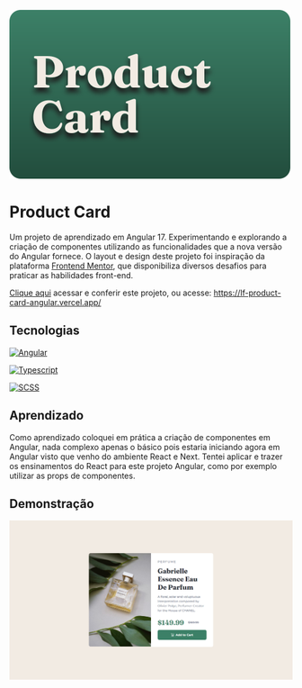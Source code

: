 ![Logo](./public/logo.svg)

# Product Card

Um projeto de aprendizado em Angular 17. Experimentando e explorando a criação de componentes utilizando as funcionalidades que a nova versão do Angular fornece. O layout e design deste projeto foi inspiração da plataforma [Frontend Mentor](https://www.frontendmentor.io/home), que disponibiliza diversos desafios para praticar as habilidades front-end.

[Clique aqui](https://lf-product-card-angular.vercel.app/) acessar e conferir este projeto, ou acesse: https://lf-product-card-angular.vercel.app/

## Tecnologias

[![Angular](https://img.shields.io/badge/Angular-1c232b?style=for-the-badge&logo=angular&logoColor=3c8067)](https://angular.dev/)

[![Typescript](https://img.shields.io/badge/TypeScript-1c232b?style=for-the-badge&logo=typescript&logoColor=3c8067)](https://www.typescriptlang.org/)

[![SCSS](https://img.shields.io/badge/SCSS-1c232b?style=for-the-badge&logo=sass&logoColor=3c8067)](https://sass-lang.com/)

## Aprendizado

Como aprendizado coloquei em prática a criação de componentes em Angular, nada complexo apenas o básico pois estaria iniciando agora em Angular visto que venho do ambiente React e Next. Tentei aplicar e trazer os ensinamentos do React para este projeto Angular, como por exemplo utilizar as props de componentes.

## Demonstração

![Demo](./public/demo.png)
